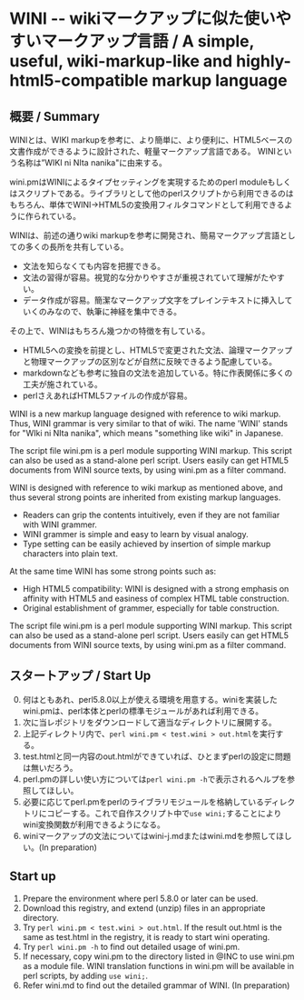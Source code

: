 # WINI -- wikiマークアップに似た使いやすいマークアップ言語 / A simple, useful, wiki-markup-like and highly-html5-compatible markup language 

## 概要 / Summary
WINIとは、WIKI markupを参考に、より簡単に、より便利に、HTML5ベースの文書作成ができるように設計された、軽量マークアップ言語である。
WINIという名称は”WIKI ni NIta nanika"に由来する。

wini.pmはWINIによるタイプセッティングを実現するためのperl moduleもしくはスクリプトである。ライブラリとして他のperlスクリプトから利用できるのはもちろん、単体でWINI→HTML5の変換用フィルタコマンドとして利用できるように作られている。

WINIは、前述の通りwiki markupを参考に開発され、簡易マークアップ言語としての多くの長所を共有している。

* 文法を知らなくても内容を把握できる。
* 文法の習得が容易。視覚的な分かりやすさが重視されていて理解がたやすい。
* データ作成が容易。簡潔なマークアップ文字をプレインテキストに挿入していくのみなので、執筆に神経を集中できる。

その上で、WINIはもちろん幾つかの特徴を有している。

* HTML5への変換を前提とし、HTML5で変更された文法、論理マークアップと物理マークアップの区別などが自然に反映できるよう配慮している。
* markdownなども参考に独自の文法を追加している。特に作表関係に多くの工夫が施されている。
* perlさえあればHTML5ファイルの作成が容易。

WINI is a new markup language designed with reference to wiki markup. Thus, WINI grammar is very similar to that of wiki. The name 'WINI' stands for "WIki ni NIta nanika", which means "something like wiki" in Japanese.

The script file wini.pm is a perl module supporting WINI markup. This script can also be used as a stand-alone perl script. Users easily can get HTML5 documents from WINI source texts, by using wini.pm as a filter command.

WINI is designed with reference to wiki markup as mentioned above, and thus several strong points are inherited from existing markup languages. 

* Readers can grip the contents  intuitively, even if they are not familiar with WINI grammer.
* WINI grammer is simple and easy to learn by visual analogy.
* Type setting can be easily achieved by insertion of simple markup characters into plain text.

At the same time WINI has some  strong points such as:

* High HTML5 compatibility:  WINI is designed with a strong emphasis on affinity with HTML5 and easiness of complex HTML table construction.
* Original establishment of grammer, especially for table construction. 

The script file wini.pm is a perl module supporting WINI markup. This script can also be used as a stand-alone perl script. Users easily can get HTML5 documents from WINI source texts, by using wini.pm as a filter command.

## スタートアップ / Start Up

0. 何はともあれ、perl5.8.0以上が使える環境を用意する。winiを実装したwini.pmは、perl本体とperlの標準モジュールがあれば利用できる。
0. 次に当レポジトリをダウンロードして適当なディレクトリに展開する。
0. 上記ディレクトリ内で、`perl wini.pm < test.wini > out.html`を実行する。
0. test.htmlと同一内容のout.htmlができていれば、ひとまずperlの設定に問題は無いだろう。
0. perl.pmの詳しい使い方については`perl wini.pm -h`で表示されるヘルプを参照してほしい。
0. 必要に応じてperl.pmをperlのライブラリモジュールを格納しているディレクトリにコピーする。これで自作スクリプト中で`use wini;`することによりwini変換関数が利用できるようになる。
0. winiマークアップの文法についてはwini-j.mdまたはwini.mdを参照してほしい。(In preparation)

## Start up

1. Prepare the environment where perl 5.8.0 or later can be used.
0. Download this registry, and extend (unzip) files in an appropriate directory.
0. Try `perl wini.pm < test.wini > out.html`. If the result out.html is the same as test.html in the registry, it is ready to start wini operating. 
0. Try `perl wini.pm -h` to find out detailed usage of wini.pm.
0. If necessary, copy wini.pm to the directory listed in @INC to use wini.pm as a module file.  WINI translation functions in wini.pm will be available in perl scripts, by adding `use wini;`.
0. Refer wini.md to find out the detailed grammar of WINI. (In preparation)
